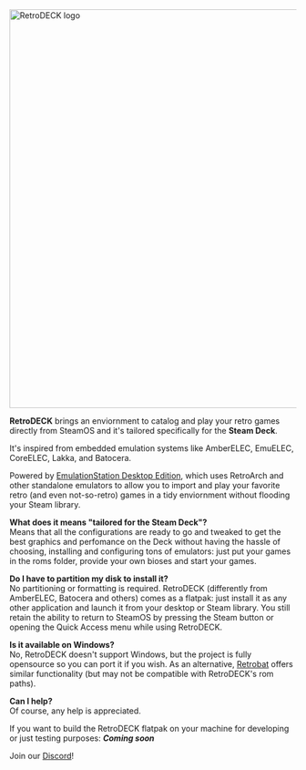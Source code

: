 <img src="https://github.com/XargonWan/RetroDECK/blob/main/res/logo.png?raw=true" alt="RetroDECK logo" width="700"/>

**RetroDECK** brings an enviornment to catalog and play your retro games directly from SteamOS and it's tailored specifically for the **Steam Deck**.

It's inspired from embedded emulation systems like AmberELEC, EmuELEC, CoreELEC, Lakka, and Batocera.

Powered by [EmulationStation Desktop Edition](https://es-de.org), which uses RetroArch and other standalone emulators to allow you to import and play your favorite retro (and even not-so-retro) games in a tidy enviornment without flooding your Steam library.

**What does it means "tailored for the Steam Deck"?**\
Means that all the configurations are ready to go and tweaked to get the best graphics and perfomance on the Deck without having the hassle of choosing, installing and configuring tons of emulators: just put your games in the roms folder, provide your own bioses and start your games.

**Do I have to partition my disk to install it?**\
No partitioning or formatting is required. RetroDECK (differently from AmberELEC, Batocera and others) comes as a flatpak: just install it as any other application and launch it from your desktop or Steam library. You still retain the ability to return to SteamOS by pressing the Steam button or opening the Quick Access menu while using RetroDECK.

**Is it available on Windows?**\
No, RetroDECK doesn't support Windows, but the project is fully opensource so you can port it if you wish. As an alternative, [Retrobat](http://www.retrobat.ovh/) offers similar functionality (but may not be compatible with RetroDECK's rom paths).

**Can I help?**\
Of course, any help is appreciated.

If you want to build the RetroDECK flatpak on your machine for developing or just testing purposes:
***Coming soon***

Join our [Discord](https://discord.gg/Dz3szYsP8g)!
